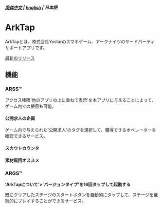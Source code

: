 ##### [简体中文](README.md) | [English](README_EN.md) | 日本語
# ArkTap
ArkTapとは、株式会社Yostarのスマホゲーム、アークナイツのサードパーティサポートアプリです。

[最新のリリース](https://github.com/IcebemAst/ArknightsTap/releases/latest)

## 機能

### ARSS™
アクセス権限'他のアプリの上に重ねて表示'を本アプリに与えることによって、ゲーム内での使用も可能。
#### 公開求人の企画
ゲーム内で与えられた'公開求人'のタグを選択して、獲得できるオペレーターを確認できるサービス。
#### スカウトカウンタ
#### 素材周回オススメ

### ARGS™
**'ArkTapについて'>'バージョンタイプ'を16回タップして起動する**

既にクリアしたステージのスタートボタンを自動的にタップして、ステージを継続的にプレイすることができるサービス。
